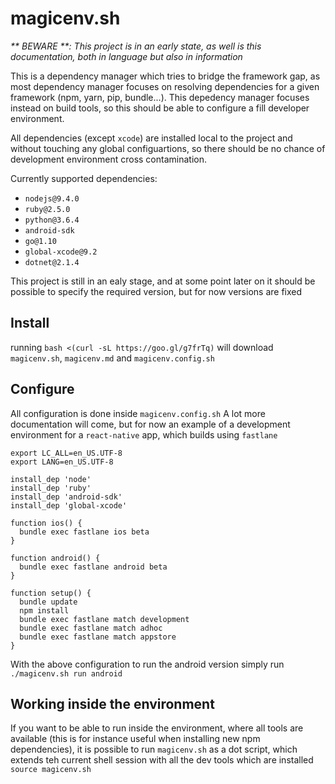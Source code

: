 # magicenv.sh

_** BEWARE **: This project is in an early state, as well is this documentation, both in language but also in information_

This is a dependency manager which tries to bridge the framework gap, as most dependency manager focuses on resolving dependencies for a given framework (npm, yarn, pip, bundle...). This depedency manager focuses instead on build tools, so this should be able to configure a fill developer environment.

All dependencies (except `xcode`) are installed local to the project and without touching any global configuartions, so there should be no chance of development environment cross contamination.

Currently supported dependencies:
* `nodejs@9.4.0`
* `ruby@2.5.0`
* `python@3.6.4`
* `android-sdk`
* `go@1.10`
* `global-xcode@9.2`
* `dotnet@2.1.4`

This project is still in an ealy stage, and at some point later on it should be possible to specify the required version, but for now versions are fixed

## Install

running `bash <(curl -sL https://goo.gl/g7frTq)` will download `magicenv.sh`, `magicenv.md` and `magicenv.config.sh`

## Configure

All configuration is done inside `magicenv.config.sh`
A lot more documentation will come, but for now an example of a development environment for a `react-native` app, which builds using `fastlane`

```shell
export LC_ALL=en_US.UTF-8
export LANG=en_US.UTF-8

install_dep 'node'
install_dep 'ruby'
install_dep 'android-sdk'
install_dep 'global-xcode'

function ios() {
  bundle exec fastlane ios beta
}

function android() {
  bundle exec fastlane android beta
}

function setup() {
  bundle update
  npm install
  bundle exec fastlane match development
  bundle exec fastlane match adhoc
  bundle exec fastlane match appstore
}
```

With the above configuration to run the android version simply run `./magicenv.sh run android`

## Working inside the environment

If you want to be able to run inside the environment, where all tools are available (this is for instance useful when installing new npm dependencies), it is possible to run `magicenv.sh` as a dot script, which extends teh current shell session with all the dev tools which are installed `source magicenv.sh`